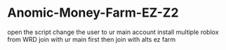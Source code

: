 # Anomic-Money-Farm-EZ-Z2
open the script change the user to ur main account
install multiple roblox from WRD
join with ur main first
then join with alts
ez farm
